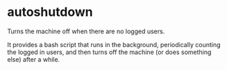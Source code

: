 autoshutdown
============

Turns the machine off when there are no logged users.

It provides a bash script that runs in the background, periodically
counting the logged in users, and then turns off the machine (or does
something else) after a while.

